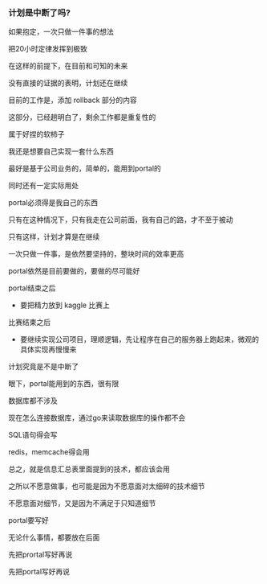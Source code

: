 ### 计划是中断了吗?

如果抱定，一次只做一件事的想法

把20小时定律发挥到极致

在这样的前提下，在目前和可知的未来

没有直接的证据的表明，计划还在继续



目前的工作是，添加 rollback 部分的内容

这部分，已经趟明白了，剩余工作都是重复性的

属于好捏的软柿子



我还是想要自己实现一套什么东西

最好是基于公司业务的，简单的，能用到portal的

同时还有一定实际用处



portal必须得是我自己的东西

只有在这种情况下，只有我走在公司前面，我有自己的路，才不至于被动

只有这样，计划才算是在继续



一次只做一件事，是依然要坚持的，整块时间的效率更高

portal依然是目前要做的，要做的尽可能好

portal结束之后

+ 要把精力放到 kaggle 比赛上

比赛结束之后

+ 要继续实现公司项目，理顺逻辑，先让程序在自己的服务器上跑起来，微观的具体实现再慢慢来



计划究竟是不是中断了

眼下，portal能用到的东西，很有限

数据库都不涉及

现在怎么连接数据库，通过go来读取数据库的操作都不会

SQL语句得会写

redis，memcache得会用

总之，就是信息汇总表里面提到的技术，都应该会用





之所以不愿意做事，也可能是因为不愿意面对太细碎的技术细节

不愿意面对细节，又是因为不满足于只知道细节



portal要写好



无论什么事情，都要放在后面

先把prortal写好再说

先把portal写好再说

























